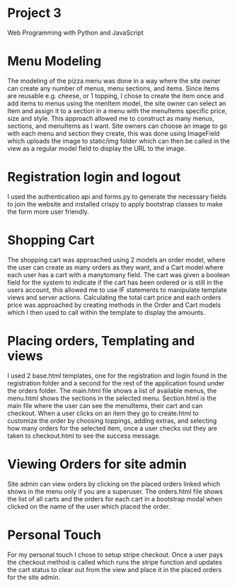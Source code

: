 # Project 3

Web Programming with Python and JavaScript

# Menu Modeling
 
The modeling of the pizza menu was done in a way where the site owner can create any number of menus, menu sections, and items. Since items are reusable e.g. cheese, or 1 topping, I chose to create the item once and add items to menus using the menItem model, the site owner can select an Item and assign it to a section in a menu with the menuItems specific price, size and style. This approach allowed me to construct as many menus, sections, and menuItems as I want. Site owners can choose an image to go with each menu and section they create, this was done using ImageField which uploads the image to static/img folder which can then be called in the view as a regular model field to display the URL to the image.


# Registration login and logout

I used the authentication api and forms.py to generate the necessary fields to join the website and installed crispy to apply bootstrap classes to make the form more user friendly.

# Shopping Cart

The shopping cart was approached using 2 models  an order model, where the user can create as many orders as they want, and a Cart model where each user has a cart with a manytomany field. The cart was given a boolean field for the system to indicate if the cart has been ordered or is still in the users account, this allowed me to use IF statements to manipulate template views and server actions. Calculating the total cart price and each orders price was approached by creating methods in the Order and Cart models which I then used to call within the template to display the amounts. 

# Placing orders, Templating and views

I used 2 base.html templates, one for the registration and login found in the registration folder and a second for the rest of the application found under the orders folder. The main.html file shows a list of available menus, the menu.html shows the sections in the selected menu. Section.html is the main file where the user can see the menuItems, their cart and can checkout. When a user clicks on an item they go to create.html to customize the order by choosing toppings, adding extras, and selecting how many orders for the selected item, once a user checks out they are taken to checkout.html to see the success message.

# Viewing Orders for site admin

Site admin can view orders by clicking on the placed orders linked which shows in the menu only if you are a superuser. The orders.html file shows the list of all carts and the orders for each cart in a bootstrap modal when clicked on the name of the user which placed the order. 

# Personal Touch

For my personal touch I chose to setup stripe checkout. Once a user pays the checkout method is called which runs the stripe function and updates the cart status to clear out from the view and place it in the placed orders for the site admin. 